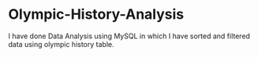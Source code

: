 # Olympic-History-Analysis
I have done Data Analysis using MySQL in which I have sorted and filtered data using olympic history table.
